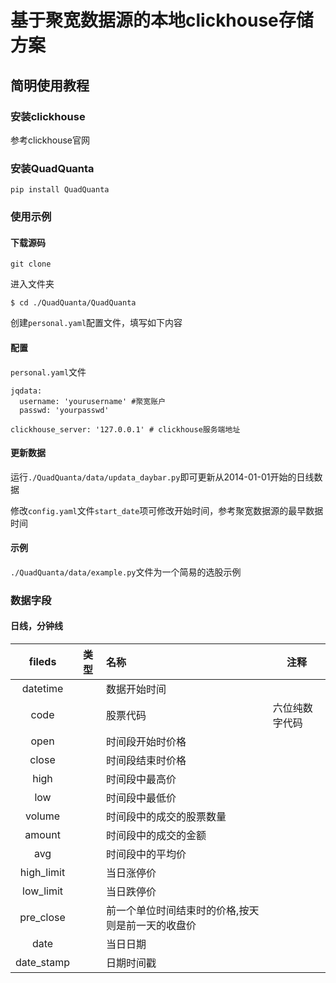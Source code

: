 # 基于聚宽数据源的本地clickhouse存储方案

## 简明使用教程

### 安装clickhouse

参考clickhouse官网

### 安装QuadQuanta

```
pip install QuadQuanta
```

### 使用示例

#### 下载源码

```
git clone
```

进入文件夹

```
$ cd ./QuadQuanta/QuadQuanta
```

创建`personal.yaml`配置文件，填写如下内容

#### 配置

`personal.yaml`文件

```
jqdata:
  username: 'yourusername' #聚宽账户
  passwd: 'yourpasswd'

clickhouse_server: '127.0.0.1' # clickhouse服务端地址
```

#### 更新数据

运行`./QuadQuanta/data/updata_daybar.py`即可更新从2014-01-01开始的日线数据

修改`config.yaml`文件`start_date`项可修改开始时间，参考聚宽数据源的最早数据时间

#### 示例

`./QuadQuanta/data/example.py`文件为一个简易的选股示例

### 数据字段

#### 日线，分钟线

|   fileds   | 类型 | 名称                                              | 注释           |
| :--------: | ---- | :------------------------------------------------ | -------------- |
|  datetime  |      | 数据开始时间                                      |                |
|    code    |      | 股票代码                                          | 六位纯数字代码 |
|    open    |      | 时间段开始时价格                                  |                |
|   close    |      | 时间段结束时价格                                  |                |
|    high    |      | 时间段中最高价                                    |                |
|    low     |      | 时间段中最低价                                    |                |
|   volume   |      | 时间段中的成交的股票数量                          |                |
|   amount   |      | 时间段中的成交的金额                              |                |
|    avg     |      | 时间段中的平均价                                  |                |
| high_limit |      | 当日涨停价                                        |                |
| low_limit  |      | 当日跌停价                                        |                |
| pre_close  |      | 前一个单位时间结束时的价格,按天则是前一天的收盘价 |                |
|    date    |      | 当日日期                                          |                |
| date_stamp |      | 日期时间戳                                        |                |